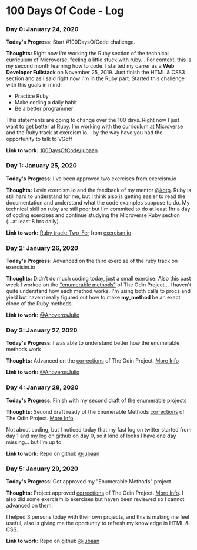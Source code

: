 # 100 Days Of Code - Log

### Day 0: January 24, 2020

**Today's Progress**: Start #100DaysOfCode challenge.

**Thoughts:** Right now I'm working the Ruby section of the technical curriculum of Microverse, feeling a little stuck with ruby... For context, this is my second month learning how to code. I started my carrer as a __**Web Developer Fullstack**__ on November 25, 2019. Just finish the HTML & CSS3 section and as I said right now I'm in the Ruby part. Started this challenge with this goals in mind:

- Practice Ruby
- Make coding a daily habit
- Be a better programmer

This statements are going to change over the 100 days. Right now I just want to get better at Ruby. I'm working with the curriculum at Microverse and the Ruby track at exercism.io... by the way have you had the opportunity to talk to VGoff

**Link to work:** [100DaysOfCode/jubaan](https://github.com/jubaan/100-days-of-code)



### Day 1: January 25, 2020

**Today's Progress**: I've been approved two exercises from exercism.io

**Thoughts:** Lovin exercism.io and the feedback of my mentor [@kotp](https://twitter.com/kotp). Ruby is still hard to understand for me, but I think also is getting easier to read the documentation and understand what the code examples suppose to do. My technical skill on ruby are still poor but I'm commited to do at least 1hr a day of coding exercises and continue studying the Microverse Ruby section (...at least 8 hrs daily).

**Link to work:** [Ruby track: Two-Fer](https://exercism.io/tracks/ruby/exercises/two-fer/solutions/f33fba8332c34e42ac55be89483854fb) from [exercism.io](https://exercism.io/)



### Day 2: January 26, 2020

**Today's Progress**: Advanced on the third exercise of the ruby track on exercisim.io

**Thoughts:** Didn't do much coding today, just a small exercise. Also this past week I worked on the ["enumerable methods"](https://www.theodinproject.com/courses/ruby-programming/lessons/advanced-building-blocks) of The Odin Project... I haven't quite understand how each method works. I'm using both calls to procs and yield but havent really figured out how to make **my_method** be an exact clone of the Ruby methods.

**Link to work:** [@AnoverosJulio](https://twitter.com/AnoverosJulio/status/1221659460357120000)



### Day 3: January 27, 2020

**Today's Progress**: I was able to understand better how the enumerable methods work

**Thoughts:** Advanced on the [corrections](https://github.com/jubaan/m__advanced-building-blocks__enumerable-methods/pull/1) of The Odin Project. [More Info](https://www.theodinproject.com/courses/ruby-programming/lessons/advanced-building-blocks)

**Link to work:** [@AnoverosJulio](https://twitter.com/AnoverosJulio/status/1222016827141701634)



### Day 4: January 28, 2020

**Today's Progress**: Finish with my second draft of the enumerable projects

**Thoughts:** Second draft ready of the Enumerable Methods [corrections](https://github.com/jubaan/m__advanced-building-blocks__enumerable-methods/pull/1) of The Odin Project. [More Info](https://www.theodinproject.com/courses/ruby-programming/lessons/advanced-building-blocks).

Not about coding, but I noticed today that my fast log on twitter started from day 1 and my log on github on day 0, so it kind of looks I have one day missing... but I'm up to

**Link to work:** Repo on github [@jubaan](https://github.com/jubaan/m__advanced-building-blocks__enumerable-methods)

### Day 5: January 29, 2020

**Today's Progress**: Got approved my "Enumerable Methods" project

**Thoughts:** Project approved [corrections](https://github.com/jubaan/m__advanced-building-blocks__enumerable-methods/pull/1) of The Odin Project. [More Info](https://www.theodinproject.com/courses/ruby-programming/lessons/advanced-building-blocks). I also did some exercism.io exercises but haven been reviewed so I cannot advanced on them.

I helped 3 persons today with their own projects, and this is making me feel useful, also is giving me the oportunity to refresh my knowledge in HTML & CSS.

**Link to work:** Repo on github [@jubaan](https://github.com/jubaan/m__advanced-building-blocks__enumerable-methods)
